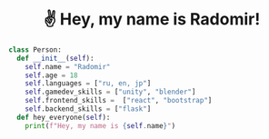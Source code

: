 <h1 align='center'>✌ Hey, my name is Radomir!</h1>

```python
class Person:
  def __init__(self):
    self.name = "Radomir"
    self.age = 18
    self.languages = ["ru, en, jp"]
    self.gamedev_skills = ["unity", "blender"]
    self.frontend_skills =  ["react", "bootstrap"]
    self.backend_skills = ["flask"]
  def hey_everyone(self):
    print(f"Hey, my name is {self.name}")
```
